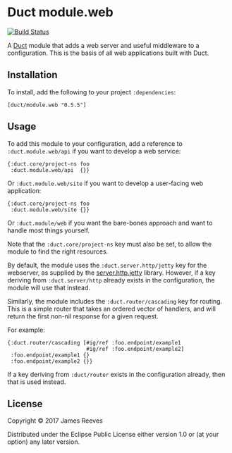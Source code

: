 # Duct module.web

[![Build Status](https://travis-ci.org/duct-framework/module.web.svg?branch=master)](https://travis-ci.org/duct-framework/module.web)

A [Duct][] module that adds a web server and useful middleware to a
configuration. This is the basis of all web applications built with
Duct.

[duct]: https://github.com/duct-framework/duct

## Installation

To install, add the following to your project `:dependencies`:

    [duct/module.web "0.5.5"]

## Usage

To add this module to your configuration, add a reference to
`:duct.module.web/api` if you want to develop a web service:

```edn
{:duct.core/project-ns foo
 :duct.module.web/api  {}}
```

Or `:duct.module.web/site` if you want to develop a user-facing web
application:

```edn
{:duct.core/project-ns foo
 :duct.module.web/site {}}
```

Or `:duct.module/web` if you want the bare-bones approach and want to
handle most things yourself.

Note that the `:duct.core/project-ns` key must also be set, to allow
the module to find the right resources.

By default, the module uses the `:duct.server.http/jetty` key for the
webserver, as supplied by the [server.http.jetty][] library. However,
if a key deriving from `:duct.server/http` already exists in the
configuration, the module will use that instead.

Similarly, the module includes the `:duct.router/cascading` key for
routing. This is a simple router that takes an ordered vector of
handlers, and will return the first non-nil response for a given
request.

For example:

```edn
{:duct.router/cascading [#ig/ref :foo.endpoint/example1
                         #ig/ref :foo.endpoint/example2]
 :foo.endpoint/example1 {}
 :foo.endpoint/example2 {}}
```

If a key deriving from `:duct/router` exists in the configuration
already, then that is used instead.

[server.http.jetty]: https://github.com/duct-framework/server.http.jetty

## License

Copyright © 2017 James Reeves

Distributed under the Eclipse Public License either version 1.0 or (at
your option) any later version.
